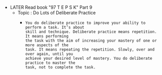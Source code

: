 - LATER Read book "97 T E P S K" Part 9
	- Topic : Do Lots of Deliberate Practice
		- ```apl
		  You do deliberate practice to improve your ability to perform a task. It’s about
		  skill and technique. Deliberate practice means repetition. It means performing
		  the task with the aim of increasing your mastery of one or more aspects of the
		  task. It means repeating the repetition. Slowly, over and over again, until you
		  achieve your desired level of mastery. You do deliberate practice to master the
		  task, not to complete the task.
		  
		  ```